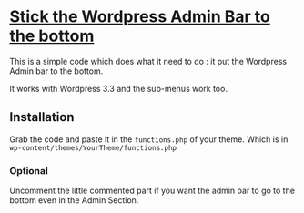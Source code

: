 # [Stick the Wordpress Admin Bar to the bottom](http://www.axioland.me/blog/2012/01/03/coller-la-barre-de-wordpress-en-bas/)

This is a simple code which does what it need to do : it put the Wordpress Admin bar to the bottom.

It works with Wordpress 3.3 and the sub-menus work too.


## Installation

Grab the code and paste it in the `functions.php` of your theme. Which is in `wp-content/themes/YourTheme/functions.php`

### Optional

Uncomment the little commented part if you want the admin bar to go to the bottom even in the Admin Section.